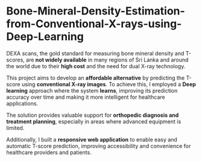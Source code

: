 # Bone-Mineral-Density-Estimation-from-Conventional-X-rays-using-Deep-Learning

DEXA scans, the gold standard for measuring bone mineral density and T-scores, are **not widely available** in many regions of Sri Lanka and around the world due to their **high cost** and the need for dual X-ray technology.

This project aims to develop an **affordable alternative** by predicting the T-score using **conventional X-ray images**. To achieve this, I employed a **Deep learning** approach where the system **learns**, improving its prediction accuracy over time and making it more intelligent for healthcare applications.

The solution provides valuable support for **orthopedic diagnosis and treatment planning**, especially in areas where advanced equipment is limited.

Additionally, I built a **responsive web application** to enable easy and automatic T-score prediction, improving accessibility and convenience for healthcare providers and patients.

